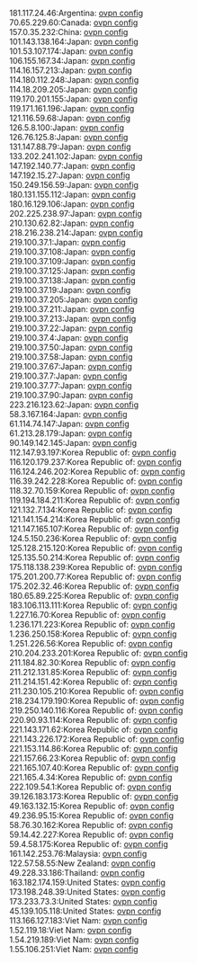 181.117.24.46:Argentina: [ovpn config](vpn/181_117_24_46.ovpn)  
70.65.229.60:Canada: [ovpn config](vpn/70_65_229_60.ovpn)  
157.0.35.232:China: [ovpn config](vpn/157_0_35_232.ovpn)  
101.143.138.164:Japan: [ovpn config](vpn/101_143_138_164.ovpn)  
101.53.107.174:Japan: [ovpn config](vpn/101_53_107_174.ovpn)  
106.155.167.34:Japan: [ovpn config](vpn/106_155_167_34.ovpn)  
114.16.157.213:Japan: [ovpn config](vpn/114_16_157_213.ovpn)  
114.180.112.248:Japan: [ovpn config](vpn/114_180_112_248.ovpn)  
114.18.209.205:Japan: [ovpn config](vpn/114_18_209_205.ovpn)  
119.170.201.155:Japan: [ovpn config](vpn/119_170_201_155.ovpn)  
119.171.161.196:Japan: [ovpn config](vpn/119_171_161_196.ovpn)  
121.116.59.68:Japan: [ovpn config](vpn/121_116_59_68.ovpn)  
126.5.8.100:Japan: [ovpn config](vpn/126_5_8_100.ovpn)  
126.76.125.8:Japan: [ovpn config](vpn/126_76_125_8.ovpn)  
131.147.88.79:Japan: [ovpn config](vpn/131_147_88_79.ovpn)  
133.202.241.102:Japan: [ovpn config](vpn/133_202_241_102.ovpn)  
147.192.140.77:Japan: [ovpn config](vpn/147_192_140_77.ovpn)  
147.192.15.27:Japan: [ovpn config](vpn/147_192_15_27.ovpn)  
150.249.156.59:Japan: [ovpn config](vpn/150_249_156_59.ovpn)  
180.131.155.112:Japan: [ovpn config](vpn/180_131_155_112.ovpn)  
180.16.129.106:Japan: [ovpn config](vpn/180_16_129_106.ovpn)  
202.225.238.97:Japan: [ovpn config](vpn/202_225_238_97.ovpn)  
210.130.62.82:Japan: [ovpn config](vpn/210_130_62_82.ovpn)  
218.216.238.214:Japan: [ovpn config](vpn/218_216_238_214.ovpn)  
219.100.37.1:Japan: [ovpn config](vpn/219_100_37_1.ovpn)  
219.100.37.108:Japan: [ovpn config](vpn/219_100_37_108.ovpn)  
219.100.37.109:Japan: [ovpn config](vpn/219_100_37_109.ovpn)  
219.100.37.125:Japan: [ovpn config](vpn/219_100_37_125.ovpn)  
219.100.37.138:Japan: [ovpn config](vpn/219_100_37_138.ovpn)  
219.100.37.19:Japan: [ovpn config](vpn/219_100_37_19.ovpn)  
219.100.37.205:Japan: [ovpn config](vpn/219_100_37_205.ovpn)  
219.100.37.211:Japan: [ovpn config](vpn/219_100_37_211.ovpn)  
219.100.37.213:Japan: [ovpn config](vpn/219_100_37_213.ovpn)  
219.100.37.22:Japan: [ovpn config](vpn/219_100_37_22.ovpn)  
219.100.37.4:Japan: [ovpn config](vpn/219_100_37_4.ovpn)  
219.100.37.50:Japan: [ovpn config](vpn/219_100_37_50.ovpn)  
219.100.37.58:Japan: [ovpn config](vpn/219_100_37_58.ovpn)  
219.100.37.67:Japan: [ovpn config](vpn/219_100_37_67.ovpn)  
219.100.37.7:Japan: [ovpn config](vpn/219_100_37_7.ovpn)  
219.100.37.77:Japan: [ovpn config](vpn/219_100_37_77.ovpn)  
219.100.37.90:Japan: [ovpn config](vpn/219_100_37_90.ovpn)  
223.216.123.62:Japan: [ovpn config](vpn/223_216_123_62.ovpn)  
58.3.167.164:Japan: [ovpn config](vpn/58_3_167_164.ovpn)  
61.114.74.147:Japan: [ovpn config](vpn/61_114_74_147.ovpn)  
61.213.28.179:Japan: [ovpn config](vpn/61_213_28_179.ovpn)  
90.149.142.145:Japan: [ovpn config](vpn/90_149_142_145.ovpn)  
112.147.93.197:Korea Republic of: [ovpn config](vpn/112_147_93_197.ovpn)  
116.120.179.237:Korea Republic of: [ovpn config](vpn/116_120_179_237.ovpn)  
116.124.246.202:Korea Republic of: [ovpn config](vpn/116_124_246_202.ovpn)  
116.39.242.228:Korea Republic of: [ovpn config](vpn/116_39_242_228.ovpn)  
118.32.70.159:Korea Republic of: [ovpn config](vpn/118_32_70_159.ovpn)  
119.194.184.211:Korea Republic of: [ovpn config](vpn/119_194_184_211.ovpn)  
121.132.7.134:Korea Republic of: [ovpn config](vpn/121_132_7_134.ovpn)  
121.141.154.214:Korea Republic of: [ovpn config](vpn/121_141_154_214.ovpn)  
121.147.165.107:Korea Republic of: [ovpn config](vpn/121_147_165_107.ovpn)  
124.5.150.236:Korea Republic of: [ovpn config](vpn/124_5_150_236.ovpn)  
125.128.215.120:Korea Republic of: [ovpn config](vpn/125_128_215_120.ovpn)  
125.135.50.214:Korea Republic of: [ovpn config](vpn/125_135_50_214.ovpn)  
175.118.138.239:Korea Republic of: [ovpn config](vpn/175_118_138_239.ovpn)  
175.201.200.77:Korea Republic of: [ovpn config](vpn/175_201_200_77.ovpn)  
175.202.32.46:Korea Republic of: [ovpn config](vpn/175_202_32_46.ovpn)  
180.65.89.225:Korea Republic of: [ovpn config](vpn/180_65_89_225.ovpn)  
183.106.113.111:Korea Republic of: [ovpn config](vpn/183_106_113_111.ovpn)  
1.227.16.70:Korea Republic of: [ovpn config](vpn/1_227_16_70.ovpn)  
1.236.171.223:Korea Republic of: [ovpn config](vpn/1_236_171_223.ovpn)  
1.236.250.158:Korea Republic of: [ovpn config](vpn/1_236_250_158.ovpn)  
1.251.226.56:Korea Republic of: [ovpn config](vpn/1_251_226_56.ovpn)  
210.204.233.201:Korea Republic of: [ovpn config](vpn/210_204_233_201.ovpn)  
211.184.82.30:Korea Republic of: [ovpn config](vpn/211_184_82_30.ovpn)  
211.212.131.85:Korea Republic of: [ovpn config](vpn/211_212_131_85.ovpn)  
211.214.151.42:Korea Republic of: [ovpn config](vpn/211_214_151_42.ovpn)  
211.230.105.210:Korea Republic of: [ovpn config](vpn/211_230_105_210.ovpn)  
218.234.179.190:Korea Republic of: [ovpn config](vpn/218_234_179_190.ovpn)  
219.250.140.116:Korea Republic of: [ovpn config](vpn/219_250_140_116.ovpn)  
220.90.93.114:Korea Republic of: [ovpn config](vpn/220_90_93_114.ovpn)  
221.143.171.62:Korea Republic of: [ovpn config](vpn/221_143_171_62.ovpn)  
221.143.226.172:Korea Republic of: [ovpn config](vpn/221_143_226_172.ovpn)  
221.153.114.86:Korea Republic of: [ovpn config](vpn/221_153_114_86.ovpn)  
221.157.66.23:Korea Republic of: [ovpn config](vpn/221_157_66_23.ovpn)  
221.165.107.40:Korea Republic of: [ovpn config](vpn/221_165_107_40.ovpn)  
221.165.4.34:Korea Republic of: [ovpn config](vpn/221_165_4_34.ovpn)  
222.109.54.1:Korea Republic of: [ovpn config](vpn/222_109_54_1.ovpn)  
39.126.183.173:Korea Republic of: [ovpn config](vpn/39_126_183_173.ovpn)  
49.163.132.15:Korea Republic of: [ovpn config](vpn/49_163_132_15.ovpn)  
49.236.95.15:Korea Republic of: [ovpn config](vpn/49_236_95_15.ovpn)  
58.76.30.162:Korea Republic of: [ovpn config](vpn/58_76_30_162.ovpn)  
59.14.42.227:Korea Republic of: [ovpn config](vpn/59_14_42_227.ovpn)  
59.4.58.175:Korea Republic of: [ovpn config](vpn/59_4_58_175.ovpn)  
161.142.253.76:Malaysia: [ovpn config](vpn/161_142_253_76.ovpn)  
122.57.58.55:New Zealand: [ovpn config](vpn/122_57_58_55.ovpn)  
49.228.33.186:Thailand: [ovpn config](vpn/49_228_33_186.ovpn)  
163.182.174.159:United States: [ovpn config](vpn/163_182_174_159.ovpn)  
173.198.248.39:United States: [ovpn config](vpn/173_198_248_39.ovpn)  
173.233.73.3:United States: [ovpn config](vpn/173_233_73_3.ovpn)  
45.139.105.118:United States: [ovpn config](vpn/45_139_105_118.ovpn)  
113.166.127.183:Viet Nam: [ovpn config](vpn/113_166_127_183.ovpn)  
1.52.119.18:Viet Nam: [ovpn config](vpn/1_52_119_18.ovpn)  
1.54.219.189:Viet Nam: [ovpn config](vpn/1_54_219_189.ovpn)  
1.55.106.251:Viet Nam: [ovpn config](vpn/1_55_106_251.ovpn)  
